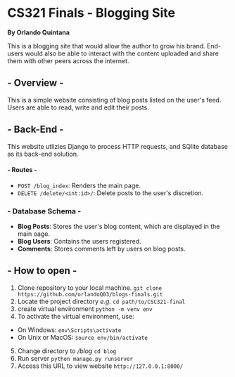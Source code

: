 # CS321 Finals - Blogging Site
**By Orlando Quintana**

This is a blogging site that would allow the author to grow his brand. End-users would also be able to interact with the content uploaded and share them with other peers across the internet.

## - Overview -
This is a simple website consisting of blog posts listed on the user's feed. Users are able to read, write and edit their posts.

## - Back-End -
This website utlizies Django to process HTTP requests, and SQlite database as its back-end solution.

#### - Routes -
* `POST /blog_index`: Renders the main page.
* `DELETE /delete/<int:id>/`: Delete posts to the user's discretion.

### - Database Schema -
- **Blog Posts**: Stores the user's blog content, which are displayed in the main oage.
- **Blog Users**: Contains the users registered.
- **Comments**: Stores comments left by users on blog posts.

## - How to open -
1. Clone repository to your local machine.
   `git clone https://github.com/orlandoQ03/blogs-finals.git`
2. Locate the project directory
   _e.g._ `cd path/to/CSC321-final`
3. create virtual environment
   `python -m venv env`
4. To activate the virtual environment, use:
* On Windows:
  `env\Scripts\activate`
* On Unix or MacOS:
  `source env/bin/activate`
5. Change directory to _/blog_
  `cd blog`
6. Run server
  `python manage.py runserver`
7. Access this URL to view website
  `http://127.0.0.1:8000/`
